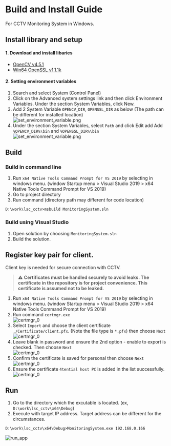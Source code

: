 # Build and Install Guide
For CCTV Monitoring System in Windows.

## Install library and setup

#### 1. Download and install libaries
- [OpenCV v4.5.1](https://sourceforge.net/projects/opencvlibrary/files/4.5.1/opencv-4.5.1-vc14_vc15.exe/download)
- [Win64 OpenSSL v1.1.1k](https://slproweb.com/products/Win32OpenSSL.html)

#### 2. Setting environment variables
1. Search and select System (Control Panel)
2. Click on the Advanced system settings link and then click Environment Variables. Under the section System Variables, click New.
3. Add 2 System Variable `OPENCV_DIR`, `OPENSSL_DIR` as below (The path can be different for installed location)<br>![set_environment_variable.png](./docs/set_environment_var.png)
4. Under the section System Variables, select `Path` and click Edit add Add `%OPENCV_DIR%\bin` and `%OPENSSL_DIR%\bin`<br>![set_environment_variable.png](./docs/set_path.PNG)


## Build
### Build in command line
1. Run `x64 Native Tools Command Prompt for VS 2019` by selecting in windows menu. 
   (window Startup menu > Visual Studio 2019 > x64 Native Tools Command Prompt for VS 2019)
2. Go to project directory
3. Run command (directory path may different for code location)
```
D:\work\lsc_cctv>msbuild MonitoringSystem.sln
```

### Build using Visual Studio
1. Open solution by choosing `MonitoringSystem.sln`
2. Build the solution.

## Register key pair for client.
Client key is needed for secure connection with CCTV.

> :warning: **Certificates must be handled securely to avoid leaks. The certificate in the repository is for project convenience. This certificate is assumed not to be leaked.**

1. Run `x64 Native Tools Command Prompt for VS 2019` by selecting in windows menu.
   (window Startup menu > Visual Studio 2019 > x64 Native Tools Command Prompt for VS 2019)
2. Run command `certmgr.exe`<br>![certmgr_0](./docs/certmgr_0.png)
3. Select `Import` and choose the client certificate `./Certificate/client.pfx`. (Note the file type is `*.pfx`) then choose `Next`<br>![certmgr_0](./docs/certmgr_2.PNG)
4. Leave blank in password and ensure the 2nd option - enable to export is checked. Then choose `Next` <br>![certmgr_0](./docs/certmgr_3.PNG)
5. Confirm the certificate is saved for personal then choose `Next`<br>![certmgr_0](./docs/certmgr_4.PNG)
6. Ensure the certificate `4tential host PC` is added in the list successfully.<br>![certmgr_0](./docs/certmgr_5.png)
   

## Run
1. Go to the directory which the excutable is located. (ex, `D:\work\lsc_cctv\x64\Debug`)
2. Execute with target IP address. Target address can be different for the circumstances.
```
D:\work\lsc_cctv\x64\Debug>MonitoringSystem.exe 192.168.0.166
```
![run_app](./docs/run_app.PNG)
